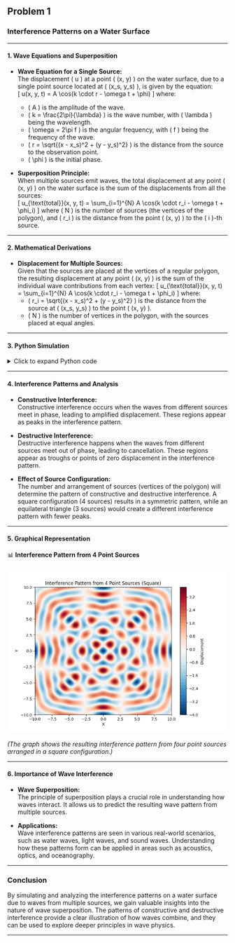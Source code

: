 ## Problem 1

### Interference Patterns on a Water Surface

---

#### 1. Wave Equations and Superposition

- **Wave Equation for a Single Source:**  
  The displacement \( u \) at a point \( (x, y) \) on the water surface, due to a single point source located at \( (x_s, y_s) \), is given by the equation:  
  \[
  u(x, y, t) = A \cos(k \cdot r - \omega t + \phi)
  \]
  where:
  - \( A \) is the amplitude of the wave.
  - \( k = \frac{2\pi}{\lambda} \) is the wave number, with \( \lambda \) being the wavelength.
  - \( \omega = 2\pi f \) is the angular frequency, with \( f \) being the frequency of the wave.
  - \( r = \sqrt{(x - x_s)^2 + (y - y_s)^2} \) is the distance from the source to the observation point.
  - \( \phi \) is the initial phase.

- **Superposition Principle:**  
  When multiple sources emit waves, the total displacement at any point \( (x, y) \) on the water surface is the sum of the displacements from all the sources:  
  \[
  u_{\text{total}}(x, y, t) = \sum_{i=1}^{N} A \cos(k \cdot r_i - \omega t + \phi_i)
  \]
  where \( N \) is the number of sources (the vertices of the polygon), and \( r_i \) is the distance from the point \( (x, y) \) to the \( i \)-th source.

---

#### 2. Mathematical Derivations

- **Displacement for Multiple Sources:**  
  Given that the sources are placed at the vertices of a regular polygon, the resulting displacement at any point \( (x, y) \) is the sum of the individual wave contributions from each vertex:
  \[
  u_{\text{total}}(x, y, t) = \sum_{i=1}^{N} A \cos(k \cdot r_i - \omega t + \phi_i)
  \]
  where:
  - \( r_i = \sqrt{(x - x_s)^2 + (y - y_s)^2} \) is the distance from the source at \( (x_s, y_s) \) to the point \( (x, y) \).
  - \( N \) is the number of vertices in the polygon, with the sources placed at equal angles.

---

#### 3. Python Simulation

<details>
<summary>Click to expand Python code</summary>

```python
# filepath: /docs/1 Physics/2 Wave Interference/interference_pattern_simulation.py
import numpy as np
import matplotlib.pyplot as plt

# Parameters for the wave
A = 1.0           # Amplitude
lambda_wave = 2.0  # Wavelength
f = 1.0            # Frequency (Hz)
omega = 2 * np.pi * f  # Angular frequency
k = 2 * np.pi / lambda_wave  # Wave number
phi = 0            # Initial phase

# Number of sources (vertices of the polygon)
N = 4  # For square (can change for other polygons)
r = 5  # Distance from the center to each vertex

# Function to generate the positions of the sources
def get_source_positions(N, r):
    angles = np.linspace(0, 2 * np.pi, N, endpoint=False)
    positions = [(r * np.cos(angle), r * np.sin(angle)) for angle in angles]
    return positions

# Function to compute the displacement from a single wave source at (x_s, y_s)
def wave_displacement(x, y, x_s, y_s, A, k, omega, t, phi):
    r = np.sqrt((x - x_s)**2 + (y - y_s)**2)  # Distance from the source
    return A * np.cos(k * r - omega * t + phi)

# Function to compute total displacement due to superposition of waves from multiple sources
def total_displacement(x, y, sources, A, k, omega, t, phi):
    total_disp = 0
    for (x_s, y_s) in sources:
        total_disp += wave_displacement(x, y, x_s, y_s, A, k, omega, t, phi)
    return total_disp

# Generate the grid for the water surface
x_vals = np.linspace(-10, 10, 400)
y_vals = np.linspace(-10, 10, 400)
X, Y = np.meshgrid(x_vals, y_vals)

# Get the positions of the sources (vertices of the square)
sources = get_source_positions(N, r)

# Create an empty matrix for the displacement
Z = np.zeros(X.shape)

# Time array to animate the wave
time = 0.0  # Set time for one snapshot of the pattern

# Compute the displacement at each point on the grid
for i in range(len(x_vals)):
    for j in range(len(y_vals)):
        Z[i, j] = total_displacement(X[i, j], Y[i, j], sources, A, k, omega, time, phi)

# Plot the interference pattern (snapshot at time = 0)
plt.figure(figsize=(8, 6))
plt.contourf(X, Y, Z, 50, cmap='RdBu_r')
plt.colorbar(label='Displacement')
plt.title('Interference Pattern from 4 Point Sources (Square)')
plt.xlabel('X')
plt.ylabel('Y')
plt.show()
```
</details>

---

#### 4. Interference Patterns and Analysis

- **Constructive Interference:**  
  Constructive interference occurs when the waves from different sources meet in phase, leading to amplified displacement. These regions appear as peaks in the interference pattern.

- **Destructive Interference:**  
  Destructive interference happens when the waves from different sources meet out of phase, leading to cancellation. These regions appear as troughs or points of zero displacement in the interference pattern.

- **Effect of Source Configuration:**  
  The number and arrangement of sources (vertices of the polygon) will determine the pattern of constructive and destructive interference. A square configuration (4 sources) results in a symmetric pattern, while an equilateral triangle (3 sources) would create a different interference pattern with fewer peaks.

---

#### 5. Graphical Representation

📊 **Interference Pattern from 4 Point Sources**

![Interference Pattern](./images/interference_pattern_square.png)

_(The graph shows the resulting interference pattern from four point sources arranged in a square configuration.)_

---

#### 6. Importance of Wave Interference

- **Wave Superposition:**  
  The principle of superposition plays a crucial role in understanding how waves interact. It allows us to predict the resulting wave pattern from multiple sources.
  
- **Applications:**  
  Wave interference patterns are seen in various real-world scenarios, such as water waves, light waves, and sound waves. Understanding how these patterns form can be applied in areas such as acoustics, optics, and oceanography.

---

### Conclusion

By simulating and analyzing the interference patterns on a water surface due to waves from multiple sources, we gain valuable insights into the nature of wave superposition. The patterns of constructive and destructive interference provide a clear illustration of how waves combine, and they can be used to explore deeper principles in wave physics.

---